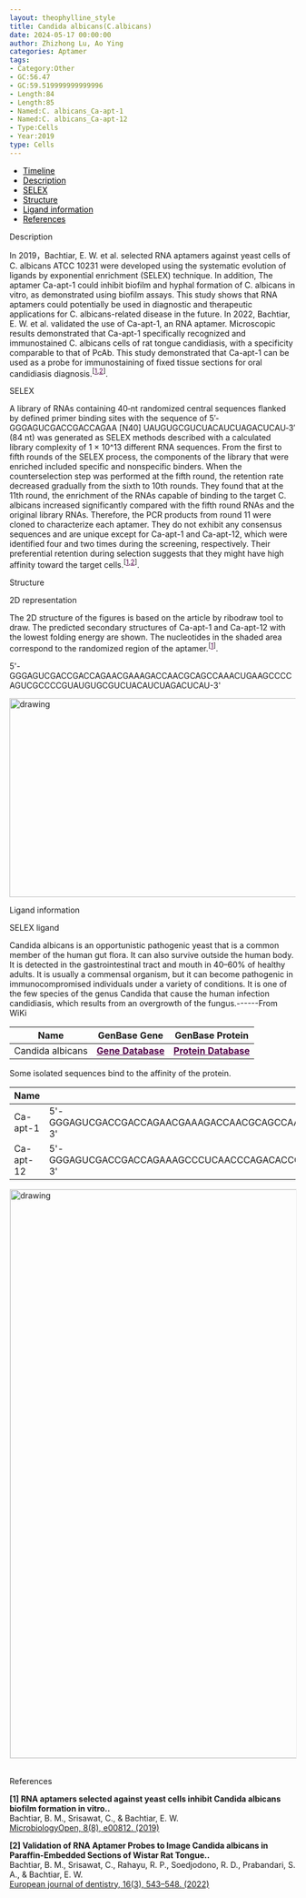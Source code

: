 ```yaml
---
layout: theophylline_style
title: Candida albicans(C.albicans)
date: 2024-05-17 00:00:00
author: Zhizhong Lu, Ao Ying
categories: Aptamer
tags:
- Category:Other
- GC:56.47
- GC:59.519999999999996
- Length:84
- Length:85
- Named:C. albicans_Ca-apt-1
- Named:C. albicans_Ca-apt-12
- Type:Cells
- Year:2019
type: Cells
---
```



<html>
<div class="side-nav">
<ul>
    <div class="side-nav-item"><li><a href="#timeline" style="color: #000000;">Timeline</a></li></div>
    <div class="side-nav-item"><li><a href="#description" style="color: #000000;">Description</a></li></div>
    <div class="side-nav-item"><li><a href="#SELEX" style="color: #000000;">SELEX</a></li></div>
    <div class="side-nav-item"><li><a href="#Structure" style="color: #000000;">Structure</a></li></div>
    <div class="side-nav-item"><li><a href="#ligand-recognition" style="color: #000000;">Ligand information</a></li></div>
    <div class="side-nav-item"><li><a href="#references" style="color: #000000;">References</a></li></div>
</ul>
</div>

<p class="header_box" id="description">Description</p>
<p>In 2019，Bachtiar, E. W. et al. selected RNA aptamers against yeast cells of C. albicans ATCC 10231 were developed using the systematic evolution of ligands by exponential enrichment (SELEX) technique. In addition, The aptamer Ca-apt-1 could inhibit biofilm and hyphal formation of C. albicans in vitro, as demonstrated using biofilm assays. This study shows that RNA aptamers could potentially be used in diagnostic and therapeutic applications for C. albicans-related disease in the future. In 2022, Bachtiar, E. W. et al. validated the use of Ca-apt-1, an RNA aptamer. Microscopic results demonstrated that Ca-apt-1 specifically recognized and immunostained C. albicans cells of rat tongue candidiasis, with a specificity comparable to that of PcAb. This study demonstrated that Ca-apt-1 can be used as a probe for immunostaining of fixed tissue sections for oral candidiasis diagnosis.<sup>[<a href="#ref1" style="color:#520049">1</a>,<a href="#ref2" style="color:#520049">2</a>]</sup>.</p>


<p class="header_box" id="SELEX">SELEX</p>
<p>A library of RNAs containing 40‐nt randomized central sequences flanked by defined primer binding sites with the sequence of 5′‐GGGAGUCGACCGACCAGAA [N40] UAUGUGCGUCUACAUCUAGACUCAU‐3′ (84 nt) was generated as SELEX methods described with a calculated library complexity of 1 × 10^13 different RNA sequences. From the first to fifth rounds of the SELEX process, the components of the library that were enriched included specific and nonspecific binders. When the counterselection step was performed at the fifth round, the retention rate decreased gradually from the sixth to 10th rounds. They found that at the 11th round, the enrichment of the RNAs capable of binding to the target C. albicans increased significantly compared with the fifth round RNAs and the original library RNAs. Therefore, the PCR products from round 11 were cloned to characterize each aptamer. They do not exhibit any consensus sequences and are unique except for Ca-apt-1 and Ca-apt-12, which were identified four and two times during the screening, respectively. Their preferential retention during selection suggests that they might have high affinity toward the target cells.<sup>[<a href="#ref1" style="color:#520049">1</a>,<a href="#ref2" style="color:#520049">2</a>]</sup>.</p>


<p class="header_box" id="Structure">Structure</p>
<p class="blowheader_box">2D representation</p>
<p>The 2D structure of the figures is based on the article by ribodraw tool to draw. The predicted secondary structures of Ca-apt-1 and Ca-apt-12 with the lowest folding energy are shown. The nucleotides in the shaded area correspond to the randomized region of the aptamer.<sup>[<a href="#ref1" style="color:#520049">1</a>]</sup>.</p>
<p>5'-GGGAGUCGACCGACCAGAACGAAAGACCAACGCAGCCAAACUGAAGCCCCAGUCGCCCCGUAUGUGCGUCUACAUCUAGACUCAU-3'</p>
<img src="/images/2D/Capt_aptamer_2D1.svg" alt="drawing" style="width:800px;height:350px;display:block;margin:0 auto;border-radius:0;" class="img-responsive">
<div style="display: flex; justify-content: center;"></div>


<p class="header_box" id="ligand-recognition">Ligand information</p>
<p class="blowheader_box">SELEX ligand</p>
<p>Candida albicans is an opportunistic pathogenic yeast that is a common member of the human gut flora. It can also survive outside the human body. It is detected in the gastrointestinal tract and mouth in 40–60% of healthy adults. It is usually a commensal organism, but it can become pathogenic in immunocompromised individuals under a variety of conditions. It is one of the few species of the genus Candida that cause the human infection candidiasis, which results from an overgrowth of the fungus.------From WiKi</p>

<table class="table table-bordered" style="table-layout:fixed;width:auto;margin-left:auto;margin-right:auto;" >
  <thead>
      <tr>
        <th onclick="sortTable(0)">Name</th>
        <th onclick="sortTable(1)">GenBase Gene</th>
        <th onclick="sortTable(2)">GenBase Protein</th>
      </tr>
  </thead>
    <tbody>
      <tr>
        <td name="td0">Candida albicans</td>
        <td name="td1"><a href="https://ngdc.cncb.ac.cn/genbase/search/index?accession=Candida+albicans&dataType=Nucleotide&dataSource=" target="_blank" style="color:#520049"><b>Gene Database</b></a></td>
        <td name="td2"><a href="https://ngdc.cncb.ac.cn/genbase/search/index?accession=Candida+albicans&dataType=Nucleotide&dataSource=" target="_blank" style="color:#520049"><b>Protein Database</b></a></td>
      </tr>
	  </tbody>
  </table>

<p>Some isolated sequences bind to the affinity of the protein.</p>

<table class="table table-bordered" style="table-layout:fixed;width:auto;margin-left:auto;margin-right:auto;" >
  <thead>
      <tr>
        <th onclick="sortTable(0)">Name</th>
        <th onclick="sortTable(1)">Sequence</th>
        <th onclick="sortTable(2)">Ligand</th>
        <th onclick="sortTable(3)">Affinity</th>
        <th onclick="sortTable(4)">Reference</th>
      </tr>
  </thead>
    <tbody>
      <tr>
        <td name="td0">Ca-apt-1</td>
        <td name="td1">5'-GGGAGUCGACCGACCAGAACGAAAGACCAACGCAGCCAAACUGAAGCCCCAGUCGCCCCGUAUGUGCGUCUACAUCUAGACUCAU-3'</td>
        <td name="td2">Candida albicans</td>
        <td name="td3">Binding percentage: ≈8%</td>
        <td name="td4">[<a href="#ref1">1</a>]</td>
      </tr>
      <tr>
        <td name="td0">Ca-apt-12</td>
        <td name="td1">5'-GGGAGUCGACCGACCAGAAAGCCCUCAACCCAGACACCCCCAACCUUCCUCGCCCCCCCUAUGUGCGUCUACAUCUAGACUCAU-3'</td>
        <td name="td2">Candida albicans</td>
        <td name="td3">Binding percentage: ≈10%</td>
        <td name="td4"></td>
      </tr>
	  </tbody>
  </table>
<div style="display: flex; justify-content: center;"></div>
<img src="/images/SELEX_ligand/Capt_SELEX_ligand.svg" alt="drawing" style="width:1000px;border:solid 1px #efefef;display:block;margin:0 auto;border-radius:0;" class="img-responsive">
<div style="display: flex; justify-content: center;"></div>
<br>

<p class="header_box" id="references">References</p>

<a id="ref1"></a>
<font><strong>[1] RNA aptamers selected against yeast cells inhibit Candida albicans biofilm formation in vitro..</strong></font><br />
Bachtiar, B. M., Srisawat, C., & Bachtiar, E. W.<br />
<a href="https://pubmed.ncbi.nlm.nih.gov/30779315/" target="_blank">MicrobiologyOpen, 8(8), e00812. (2019)</a>
<br />
    
<a id="ref2"></a>
<font><strong>[2] Validation of RNA Aptamer Probes to Image Candida albicans in Paraffin-Embedded Sections of Wistar Rat Tongue..</strong></font><br />
Bachtiar, B. M., Srisawat, C., Rahayu, R. P., Soedjodono, R. D., Prabandari, S. A., & Bachtiar, E. W.<br />
<a href="https://pubmed.ncbi.nlm.nih.gov/34695860/" target="_blank">European journal of dentistry, 16(3), 543–548. (2022)</a>
<br />
    